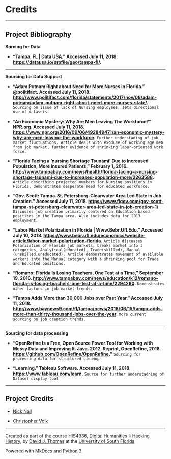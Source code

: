 # Credits

---

## Project Bibliography

**Sorcing for Data**

* **“Tampa, FL | Data USA.” Accessed July 11, 2018. https://datausa.io/profile/geo/tampa-fl/.**

---

**Sourcing for Data Support**

* **“Adam Putnam Right about Need for More Nurses in Florida.” @politifact. Accessed July 11, 2018. http://www.politifact.com/florida/statements/2017/nov/08/adam-putnam/adam-putnam-right-about-need-more-nurses-state/.**
	`Sourcing on issue of lack of Nursing employees, sets directional use of datasets.`

* **“An Economic Mystery: Why Are Men Leaving The Workforce?” NPR.org. Accessed July 11, 2018. https://www.npr.org/2016/09/06/492849471/an-economic-mystery-why-are-men-leaving-the-workforce.**
	`Further understading of job market fluctuations. Article deals with exoduse of working age men from job market, further evidence of shrinking labor-oriented work force.`

* **“Florida Facing a ‘nursing Shortage Tsunami’ Due to Increased Population, More Insured Patients,” February 1, 2016. http://www.tampabay.com/news/health/florida-facing-a-nursing-shortage-tsunami-due-to-increased-population-more/2263588.**
	`Article describing projected numbers for Nursing positions in Florida, demonstrates desperate need for educated workforce.`

* **“Gov. Scott: Tampa-St. Petersburg-Clearwater Area Led State in Job Creation.” Accessed July 11, 2018. https://www.flgov.com/gov-scott-tampa-st-petersburg-clearwater-area-led-state-in-job-creation-1/.**
	`Discusses job creation primarily centered on Education based positions in the Tampa area. Also includes data for 2013 employment.`
	
* **“Labor Market Polarization in Florida | Www.Bebr.Ufl.Edu.” Accessed July 10, 2018. https://www.bebr.ufl.edu/economics/website-article/labor-market-polarization-florida.**
	`Article discusses Polarization of Florida job markets, breaks market into 3 categories, Analytical(educated), Trade(skilled), Manual (unskilled,uneducated). Article demonstrates movement of available workers into the Manual category with a shrinking pool for Trade and Educated positions.`
	
* **“Romano: Florida Is Losing Teachers, One Test at a Time,” September 19, 2016. http://www.tampabay.com/news/education/k12/romano-florida-is-losing-teachers-one-test-at-a-time/2294280.**
	`Demonstrates other factors in job market trends.`
	
* **“Tampa Adds More than 30,000 Jobs over Past Year.” Accessed July 11, 2018. http://www.baynews9.com/fl/tampa/news/2018/06/15/tampa-adds-more-than-thirty-thousand-jobs-over-the-year.**
	`More current sourcing on job creation trends. `
	
	---
	
**Sourcing for data processing**

* **“OpenRefine Is a Free, Open Source Power Tool for Working with Messy Data and Improving It. Java. 2012. Reprint, OpenRefine, 2018. https://github.com/OpenRefine/OpenRefine."**
	`Sourcing for processing data for structured cleanup`

* **“Learning.” Tableau Software. Accessed July 11, 2018. https://www.tableau.com/learn.**
	`Source for further understadning of Dataset display tool`

---

## Project Credits

* [Nick Nail](mailto:nnail@mail.usf.edu)

* [Christopher Volk](mailto:cvolk@mail.usf.edu)

---

Created as part of the course [HIS4936, Digital Humanities I: Hacking History](https://hacking-history.readthedocs.io), by [David J. Thomas](https://github.com/thePortus) at the [University of South Florida](https://www.usf.edu)

Powered with [MkDocs](https://mkdocs.org) and [Python 3](https://python.org)
